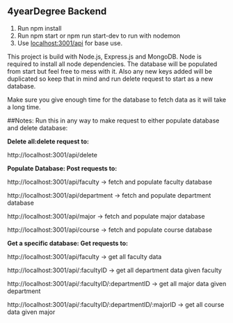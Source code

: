 ## 4yearDegree Backend

1. Run npm install
2. Run npm start or npm run start-dev to run with nodemon
3. Use [localhost:3001/api](http://localhost:3001/api) for base use.

This project is build with Node.js, Express.js and MongoDB. Node is required to install
all node dependencies. The database will be populated from start but feel free
to mess with it. Also any new keys added will be duplicated so keep that in mind
and run delete request to start as a new database.

Make sure you give enough time for the database to fetch data as it will take a long time.

##Notes:
Run this in any way to make request to either populate database and delete database:

<strong>Delete all:delete request to:</strong>

http://localhost:3001/api/delete

<strong>Populate Database: Post requests to:</strong>

http://localhost:3001/api/faculty     -> fetch and populate faculty database

http://localhost:3001/api/department -> fetch and populate department database

http://localhost:3001/api/major -> fetch and populate major database

http://localhost:3001/api/course -> fetch and populate course database

<strong>Get a specific database: Get requests to:</strong>

http://localhost:3001/api/faculty   -> get all faculty data

http://localhost:3001/api/:facultyID -> get all department data given faculty 

http://localhost:3001/api/:facultyID/:departmentID -> get all major data given department

http://localhost:3001/api/:facultyID/:departmentID/:majorID -> get all course data given major

